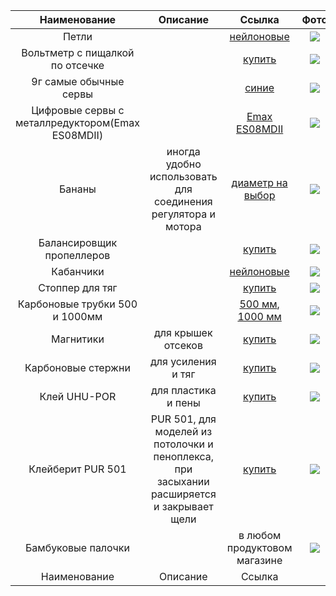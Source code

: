 | Наименование | Описание  | Ссылка  | Фото  |
| :-------: | :-----: | :----: | :------: |
| Петли |   | [нейлоновые](http://s.click.aliexpress.com/e/nMhjNGM)  | ![](https://ae04.alicdn.com/kf/HTB142ECNXXXXXcDXVXXq6xXFXXXi/10-RC-aileron.jpg) |
| Вольтметр с пищалкой по отсечке |   | [купить](https://ru.aliexpress.com/item/32720299175.html)  | ![](https://ae04.alicdn.com/kf/HTB17gGMMVXXXXXXXVXXq6xXFXXXa/3-7-30-1-8-s-fe-li-ion-lipo.jpg)  |
| 9г самые обычные сервы |   | [синие](http://s.click.aliexpress.com/e/gOBHHC4)  | ![](https://ae04.alicdn.com/kf/HTB10UBzQFXXXXaqXXXXq6xXFXXX3/5-10-20-50-100-SG90-SG-90.jpg)  |
| Цифровые сервы с металлредуктором(Emax ES08MDII) |   | [Emax ES08MDII](https://a.aliexpress.com/_mrGXFYW)  | ![](https://ae04.alicdn.com/kf/Hbc881443307b4c0cb1fa3f8b521a5876k/EMAX-ES08MDII.jpg)  |
| Бананы | иногда удобно использовать для соединения регулятора и мотора  | [диаметр на выбор](http://s.click.aliexpress.com/e/bID3SgLq)  | ![](https://ae04.alicdn.com/kf/H24795ca3455243d4b99a8de94edfd5596/20-40-3-5-RC-ESC.jpg)  |
| Балансировщик пропеллеров |   | [купить](http://s.click.aliexpress.com/e/RRQp7hO)  | ![](https://ae04.alicdn.com/kf/HTB1HNOARVXXXXazXpXXq6xXFXXXa/-.jpg)  |
| Кабанчики |   | [нейлоновые](http://s.click.aliexpress.com/e/UIwQLqg)  | ![](https://ae04.alicdn.com/kf/H45dfd7af7f0d451ba562184bf96758a6a/10.jpg)  |
| Стоппер для тяг |   | [купить](https://a.aliexpress.com/_m0geT5Y)  | ![](https://ae04.alicdn.com/kf/HTB108dAivuSBuNkHFqDq6xfhVXa0/10-RC.jpg)  |
| Карбоновые трубки 500 и 1000мм |   | [500 мм](https://a.aliexpress.com/_m0ZI1w6), [1000 мм](https://a.aliexpress.com/_mqBfyOO) | ![](https://ae04.alicdn.com/kf/HTB1UPm9bgoQMeJjy1Xaq6ASsFXax/Ormino-6-8-10-12-14.jpg)  |
| Магнитики | для крышек отсеков  | [купить](https://aliexpress.ru/item/1005001625480797.html?spm=a2g2w.productlist.list.89.17401f4bjYkGJn&sku_id=12000016871732454)  | ![](https://ae04.alicdn.com/kf/HTB1sEXFz1uSBuNjy1Xcq6AYjFXau/10-5-2-20.jpg)  |
| Карбоновые стержни | для усиления и тяг  | [купить](https://a.aliexpress.com/_mPUoGtM)  | ![](https://ae04.alicdn.com/kf/H01b33631c04b4930a8f7ba8b337e650f9/1-1-5.jpg)  |
| Клей UHU-POR | для пластика и пены | [купить](https://www.ozon.ru/product/uhu-kley-universalnyy-50-ml-24288923/?sh=LsNWP4fz)  | ![](https://www.globalhobby.ru/wa-data/public/shop/products/47/13/1347/images/4790/41341.jpg.750@2x.jpg)  |
| Клейберит PUR 501 | PUR 501, для моделей из потолочки и пеноплекса, при засыхании расширяется и закрывает щели  | [купить](https://market.yandex.ru/search?text=%D0%9F%D0%A3%D0%A0-%D0%BA%D0%BB%D0%B5%D0%B9%20Kleiberit%20501.0%20%D1%83%D0%BD%D0%B8%D0%B2%D0%B5%D1%80%D1%81%D0%B0%D0%BB%D1%8C%D0%BD%D1%8B%D0%B9%20%D0%BF%D0%BE%D0%BB%D0%B8%D1%83%D1%80%D0%B5%D1%82%D0%B0%D0%BD%D0%BE%D0%B2%D1%8B%D0%B9%2C%20D4%2C%200.5%20%D0%BA%D0%B3&cpa=0&onstock=0&local-offers-first=0)  | ![](https://ellmas.ru/upload/iblock/801/8012f3a8129f8839682e7ce217cf4cbe.jpg)  |
| Бамбуковые палочки |  | в любом продуктовом магазине | ![](https://images.ru.prom.st/636921421_w200_h200_palochki-bambukovye-dlya.jpg) |
| Наименование | Описание  | Ссылка  | ![]()  |


